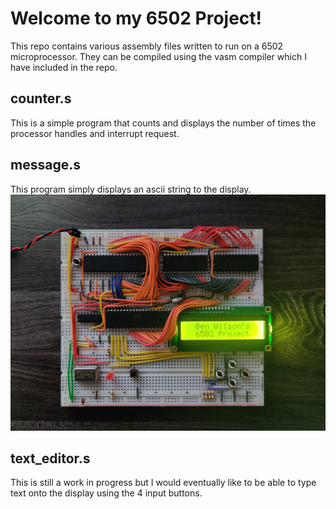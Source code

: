 # Welcome to my 6502 Project!

This repo contains various assembly files written to run on a 6502 microprocessor. They can be compiled using the vasm compiler which I have included in the repo.

## counter.s 
This is a simple program that counts and displays the number of times the processor handles and interrupt request.

## message.s 
This program simply displays an ascii string to the display.
![Example Output](https://github.com/Aurux/6502/blob/main/message.jpg?raw=true)

## text_editor.s 
This is still a work in progress but I would eventually like to be able to type text onto the display using the 4 input buttons.
